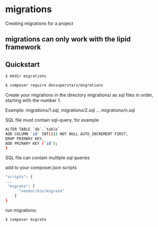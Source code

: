 
# migrations

Сreating migrations for a project

## migrations can only work with the lipid framework

## Quickstart



```sh
$ mkdir migrations

$ composer require devsuperstars/migrations
```

Create your migrations in the directory  migrations/ as sql files in order, starting with the number 1.

Example: migrations/1.sql, migrations/2.sql ... migrations/n.sql

SQL file must contain sql-query, for example 
```sh
ALTER TABLE `db`.`table`
ADD COLUMN `id` INT(11) NOT NULL AUTO_INCREMENT FIRST,
DROP PRIMARY KEY,
ADD PRIMARY KEY (`id`);
}

```
SQL file can contain multiple sql queries


add to your composer.json scripts

```sh
"scripts": {
...
 "migrate": [
      "vendor/bin/migrate"
    ]
}

```

run migrations:

```sh
$ composer migrate
```
